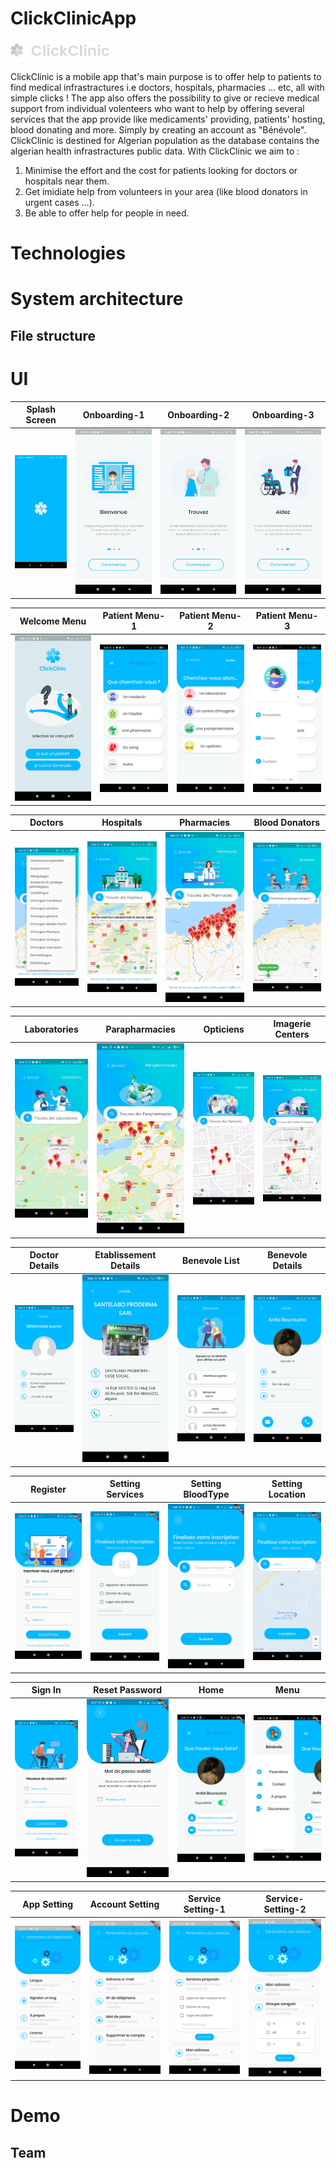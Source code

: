 # ClickClinicApp

![Click Clinic](click_clinic/assets/images/l.png) 

ClickClinic is a mobile app that's main purpose is to offer help to patients to find medical infrastractures i.e doctors, hospitals, pharmacies ... etc, all with simple clicks !
The app also offers the possibility to give or recieve medical support from individual volenteers who want to help by offering several services that the app provide like medicaments' providing, patients' hosting, blood donating and more. Simply by creating an account as "Bénévole".
ClickClinic is destined for Algerian population as the database contains the algerian health infrastractures public data. With ClickClinic we aim to :

1. Minimise the effort and the cost for patients looking for doctors or hospitals near them.
2. Get imidiate help from volunteers in your area (like blood donators in urgent cases ...).
3. Be able to offer help for people in need.

# Technologies

# System architecture

## File structure

# UI

| Splash Screen | Onboarding-1 | Onboarding-2 | Onboarding-3 |
|:-:|:-:|:-:|:-:|
| ![Splash screen](screenshots/splash.jpg) | ![Onboarding-1](screenshots/onboarding1.jpg) | ![Onboarding-2](screenshots/onboarding2.jpg) | ![Onboarding-3](screenshots/onboarding3.jpg) |

| Welcome Menu | Patient Menu-1 | Patient Menu-2 | Patient Menu-3 |
|:-:|:-:|:-:|:-:|
| ![menu](screenshots/menu.jpg) | ![patient menu-1](screenshots/patient-menu.jpg) | ![patient menu-2](screenshots/patient-autres.jpg) | ![patient menu-3](screenshots/patient-drawer.jpg) |

| Doctors | Hospitals | Pharmacies | Blood Donators |
|:-:|:-:|:-:|:-:|
| ![doctors](screenshots/specialites.jpg) | ![hospitals](screenshots/hospitals.jpg) | ![pharmacies](screenshots/pharmacies.jpg) | ![blood](screenshots/search-area.jpg) |

| Laboratories | Parapharmacies | Opticiens | Imagerie Centers |
|:-:|:-:|:-:|:-:|
| ![menu](screenshots/laboratories.jpg) | ![patient menu-1](screenshots/parapharmacie.jpg) | ![patient menu-2](screenshots/opticien.jpg) | ![patient menu-3](screenshots/imagerie.jpg) |

| Doctor Details | Etablissement Details | Benevole List | Benevole Details |
|:-:|:-:|:-:|:-:|
| ![menu](screenshots/doctor-detail.jpg) | ![patient menu-1](screenshots/etablissement-details.jpg) | ![patient menu-2](screenshots/benevole-list.jpg) | ![patient menu-3](screenshots/benevole-details.jpg) |

| Register | Setting Services | Setting BloodType | Setting Location |
|:-:|:-:|:-:|:-:|
| ![doctors](screenshots/register.jpg) | ![hospitals](screenshots/register1.jpg) | ![pharmacies](screenshots/register2.jpg) | ![blood](screenshots/register3.jpg) |

| Sign In | Reset Password | Home | Menu |
|:-:|:-:|:-:|:-:|
| ![menu](screenshots/connexion.jpg) | ![patient menu-1](screenshots/password-reset.jpg) | ![patient menu-2](screenshots/benevole-home.jpg) | ![patient menu-3](screenshots/benevole-drawer.jpg) |

| App Setting | Account Setting | Service Setting-1 | Service-Setting-2 |
|:-:|:-:|:-:|:-:|
| ![menu](screenshots/app-setting.jpg) | ![patient menu-1](screenshots/account-setting.jpg) | ![patient menu-2](screenshots/service-setting1.jpg) | ![patient menu-3](screenshots/service-setting2.jpg) |

# Demo

## Team

